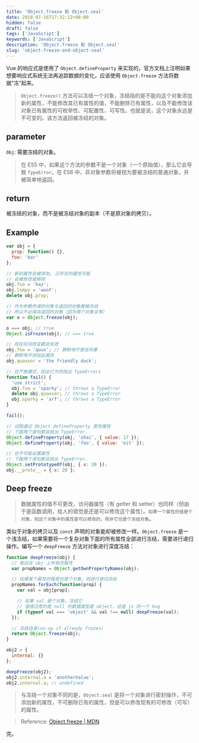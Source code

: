 ```yaml
---
title: 'Object.freeze 和 Object.seal'
date: 2018-07-16T17:32:12+08:00
hidden: false
draft: false
tags: ['JavaScript']
keywords: ['JavaScript']
description: 'Object.freeze 和 Object.seal'
slug: 'object-freeze-and-object-seal'
---
```


Vue 的响应式是使用了 `Object.defineProperty` 来实现的，官方文档上注明如果想要响应式系统无法再追踪数据的变化，应该使用 `Object.freeze` 方法将数据“冻”起来。

> `Object.freeze()` 方法可以冻结一个对象，冻结指的是不能向这个对象添加新的属性，不能修改其已有属性的值，不能删除已有属性，以及不能修改该对象已有属性的可枚举性、可配置性、可写性。也就是说，这个对象永远是不可变的。该方法返回被冻结的对象。

## parameter

`Obj`: 需要冻结的对象。

> 在 ES5 中，如果这个方法的参数不是一个对象（一个原始值），那么它会导致 `TypeError`。在 ES6 中，非对象参数将被视为要被冻结的普通对象，并被简单地返回。

## return

被冻结的对象，而不是被冻结对象的副本（不是原对象的拷贝）。

## Example

```js
var obj = {
  prop: function() {},
  foo: 'bar'
};

// 新的属性会被添加, 已存在的属性可能
// 会被修改或移除
obj.foo = 'baz';
obj.lumpy = 'woof';
delete obj.prop;

// 作为参数传递的对象与返回的对象都被冻结
// 所以不必保存返回的对象（因为两个对象全等）
var o = Object.freeze(obj);

o === obj; // true
Object.isFrozen(obj); // === true

// 现在任何改变都会失效
obj.foo = 'quux'; // 静默地不做任何事
// 静默地不添加此属性
obj.quaxxor = 'the friendly duck';

// 在严格模式，如此行为将抛出 TypeErrors
function fail() {
  'use strict';
  obj.foo = 'sparky'; // throws a TypeError
  delete obj.quaxxor; // throws a TypeError
  obj.sparky = 'arf'; // throws a TypeError
}

fail();

// 试图通过 Object.defineProperty 更改属性
// 下面两个语句都会抛出 TypeError.
Object.defineProperty(obj, 'ohai', { value: 17 });
Object.defineProperty(obj, 'foo', { value: 'eit' });

// 也不可能设置属性
// 下面两个语句都会抛出 TypeError.
Object.setPrototypeOf(obj, { x: 20 });
obj.__proto__ = { x: 20 };
```

## Deep freeze

> 数据属性的值不可更改，访问器属性（有 getter 和 setter）也同样（但由于是函数调用，给人的错觉是还是可以修改这个属性）。`如果一个属性的值是个对象，则这个对象中的属性是可以修改的，除非它也是个冻结对象`。

类似于对象的拷贝以及 `const` 声明的对象能却被修改一样。`Object.freeze` 是一个浅冻结，如果需要将一个复杂对象下面的所有属性全部进行冻结，需要进行递归操作。编写一个 `deepFreeze` 方法对对象进行深度冻结：

```js
function deepFreeze(obj) {
  // 取出在 obj 上所有的属性
  var propNames = Object.getOwnPropertyNames(obj);

  // 如果某个属性的值是也是个对象，则进行递归冻结
  propNames.forEach(function(prop) {
    var val = obj[prop];

    // 如果 val 是个对象，冻结它
    // 值得注意的是 null 的数据类型是 object，这是 js 的一个 bug
    if (typeof val === 'object' && val !== null) deepFreeze(val);
  });

  // 冻结自身(no-op if already frozen)
  return Object.freeze(obj);
}

obj2 = {
  internal: {}
};

deepFreeze(obj2);
obj2.internal.a = 'anotherValue';
obj2.internal.a; // undefined
```

> 与冻结一个对象不同的是，`Object.seal` 是将一个对象进行密封操作，不可添加新的属性，不可删除已有的属性，但是可以修改现有的可修改（可写）的属性。

> Reference: [Object.freeze \| MDN](https://developer.mozilla.org/zh-CN/docs/Web/JavaScript/Reference/Global_Objects/Object/freeze)

完。
